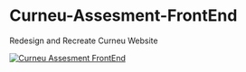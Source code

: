 # Curneu-Assesment-FrontEnd
Redesign and Recreate Curneu Website


[![Curneu Assesment FrontEnd](https://img.youtube.com/vi/lEDpAr_anRY/0.jpg)](https://www.youtube.com/watch?v=lEDpAr_anRY)
